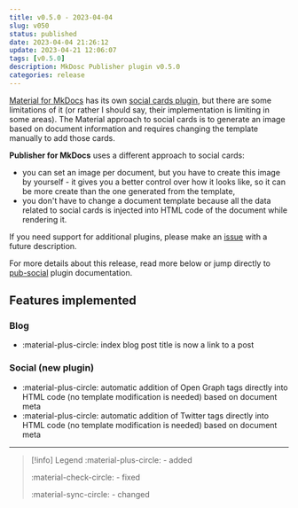 ```yaml
---
title: v0.5.0 - 2023-04-04
slug: v050
status: published
date: 2023-04-04 21:26:12
update: 2023-04-21 12:06:07
tags: [v0.5.0]
description: MkDosc Publisher plugin v0.5.0
categories: release
---
```


[Material for MkDocs](https://squidfunk.github.io/mkdocs-material/) has its own [social cards plugin](https://squidfunk.github.io/mkdocs-material/setup/setting-up-social-cards/?h=social), but there are some limitations of it (or rather I should say, their implementation is limiting in some areas). The Material approach to social cards is to generate an image based on document information and requires changing the template manually to add those cards.

**Publisher for MkDocs** uses a different approach to social cards:

- you can set an image per document, but you have to create this image by yourself - it gives you a better control over how it looks like, so it can be more create than the one generated from the template,
- you don't have to change a document template because all the data related to social cards is injected into HTML code of the document while rendering it.

If you need support for additional plugins, please make an [issue](https://github.com/mkusz/mkdocs-publisher/issues) with a future description.

For more details about this release, read more below or jump directly to [pub-social](../02_setup/04_setting-up-a-social-cards.md) plugin documentation.

<!-- more -->

## Features implemented

### Blog

- :material-plus-circle: index blog post title is now a link to a post

### Social (new plugin)

- :material-plus-circle: automatic addition of Open Graph tags directly into HTML code (no template modification is needed) based on document meta
- :material-plus-circle: automatic addition of Twitter tags directly into HTML code (no template modification is needed) based on document meta

---

> [!info] Legend
> :material-plus-circle: - added
>
> :material-check-circle: - fixed
>
> :material-sync-circle: - changed

